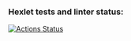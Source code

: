 ### Hexlet tests and linter status:
[![Actions Status](https://github.com/BeAzir/frontend-project-46/workflows/hexlet-check/badge.svg)](https://github.com/BeAzir/frontend-project-46/actions)